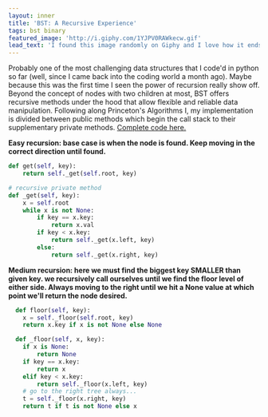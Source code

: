 ```yaml
---
layout: inner
title: 'BST: A Recursive Experience'
tags: bst binary
featured_image: 'http://i.giphy.com/1YJPV0RAWkecw.gif'
lead_text: 'I found this image randomly on Giphy and I love how it ends at the worst-case scenario O(sq(n)) heheh'
---
```

Probably one of the most challenging data structures that I code'd in python so far (well, since I came back into the coding world a month ago). Maybe because this was the first time I seen the power of recursion really show off. Beyond the concept of nodes with two children at most, BST offers recursive methods under the hood that allow flexible and reliable data manipulation. Following along Princeton's Algorithms I, my implementation is divided between public methods which begin the call stack to their supplementary private methods.
[Complete code here.](https://github.com/jcotillo/princeton_algorithms/blob/master/week_4/binary_search_tree.py)

**Easy recursion: base case is when the node is found. Keep moving in the correct direction until found.**

``` python
def get(self, key):
    return self._get(self.root, key)

# recursive private method
def _get(self, key):
    x = self.root
    while x is not None:
        if key == x.key:
            return x.val
        if key < x.key:
            return self._get(x.left, key)
        else:
            return self._get(x.right, key)
```

**Medium recursion: here we must find the biggest key SMALLER than given key. we recursively call ourselves until we find the floor level of either side. Always moving to the right until we hit a None value at which point we'll return the node desired.**

``` python
  def floor(self, key):
    x = self._floor(self.root, key)
    return x.key if x is not None else None

  def _floor(self, x, key):
    if x is None:
        return None
    if key == x.key:
        return x
    elif key < x.key:
        return self._floor(x.left, key)
    # go to the right tree always...
    t = self._floor(x.right, key)
    return t if t is not None else x
```
